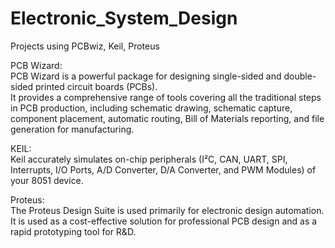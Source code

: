 # Electronic_System_Design

Projects using PCBwiz, Keil, Proteus<br />

PCB Wizard:<br />
PCB Wizard is a powerful package for designing single-sided and double-sided printed circuit boards (PCBs).<br />
It provides a comprehensive range of tools covering all the traditional steps in PCB production, including schematic drawing, schematic capture, component placement, automatic routing, Bill of Materials reporting, and file generation for manufacturing.

KEIL:<br />
Keil accurately simulates on-chip peripherals (I²C, CAN, UART, SPI, Interrupts, I/O Ports, A/D Converter, D/A Converter, and PWM Modules) of your 8051 device.

Proteus:<br />
The Proteus Design Suite is used primarily for electronic design automation. It is used as a cost-effective solution for professional PCB design and as a rapid prototyping tool for R&D.


